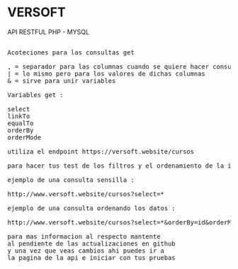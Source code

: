 # VERSOFT

API RESTFUL PHP - MYSQL

<pre>

Acoteciones para las consultas get

, = separador para las columnas cuando se quiere hacer consultas de mas de una columna
| = lo mismo pero para los valores de dichas columnas
& = sirve para unir variables

Variables get :

select
linkTo
equalTo
orderBy
orderMode

utiliza el endpoint https://versoft.website/cursos

para hacer tus test de los filtros y el ordenamiento de la informacion

ejemplo de una consulta sensilla :

http://www.versoft.website/cursos?select=*

ejemplo de una consulta ordenando los datos :

http://www.versoft.website/cursos?select=*&orderBy=id&orderMode=DESC

para mas informacion al respecto mantente 
al pendiente de las actualizaciones en github
y una vez que veas cambios ahi puedes ir a
la pagina de la api e iniciar con tus pruebas


</pre>